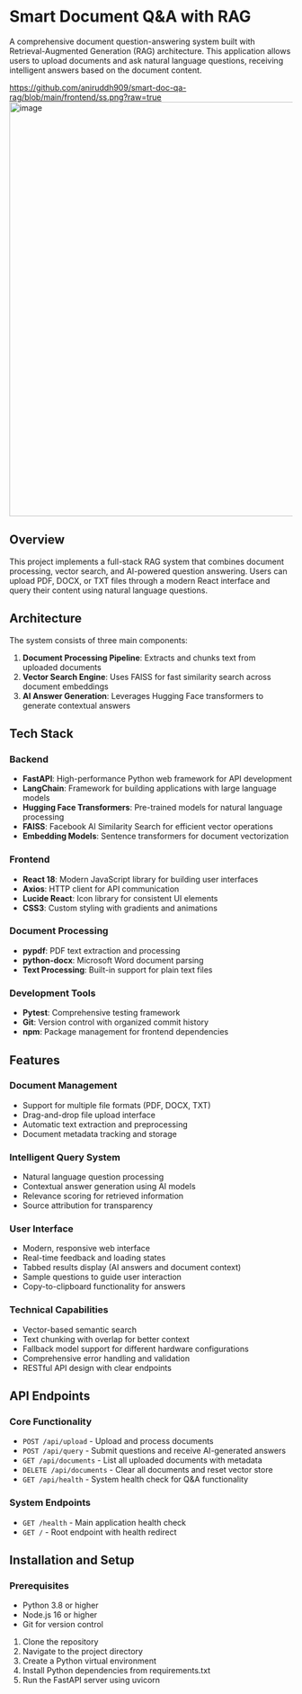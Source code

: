 # Smart Document Q&A with RAG

A comprehensive document question-answering system built with Retrieval-Augmented Generation (RAG) architecture. This application allows users to upload documents and ask natural language questions, receiving intelligent answers based on the document content.

https://github.com/aniruddh909/smart-doc-qa-rag/blob/main/frontend/ss.png?raw=true<img width="1620" height="737" alt="image" src="https://github.com/user-attachments/assets/9c3498ae-94b8-48ed-9b57-70544b92a1d4" />

## Overview

This project implements a full-stack RAG system that combines document processing, vector search, and AI-powered question answering. Users can upload PDF, DOCX, or TXT files through a modern React interface and query their content using natural language questions.

## Architecture

The system consists of three main components:

1. **Document Processing Pipeline**: Extracts and chunks text from uploaded documents
2. **Vector Search Engine**: Uses FAISS for fast similarity search across document embeddings
3. **AI Answer Generation**: Leverages Hugging Face transformers to generate contextual answers

## Tech Stack

### Backend

- **FastAPI**: High-performance Python web framework for API development
- **LangChain**: Framework for building applications with large language models
- **Hugging Face Transformers**: Pre-trained models for natural language processing
- **FAISS**: Facebook AI Similarity Search for efficient vector operations
- **Embedding Models**: Sentence transformers for document vectorization

### Frontend

- **React 18**: Modern JavaScript library for building user interfaces
- **Axios**: HTTP client for API communication
- **Lucide React**: Icon library for consistent UI elements
- **CSS3**: Custom styling with gradients and animations

### Document Processing

- **pypdf**: PDF text extraction and processing
- **python-docx**: Microsoft Word document parsing
- **Text Processing**: Built-in support for plain text files

### Development Tools

- **Pytest**: Comprehensive testing framework
- **Git**: Version control with organized commit history
- **npm**: Package management for frontend dependencies

## Features

### Document Management

- Support for multiple file formats (PDF, DOCX, TXT)
- Drag-and-drop file upload interface
- Automatic text extraction and preprocessing
- Document metadata tracking and storage

### Intelligent Query System

- Natural language question processing
- Contextual answer generation using AI models
- Relevance scoring for retrieved information
- Source attribution for transparency

### User Interface

- Modern, responsive web interface
- Real-time feedback and loading states
- Tabbed results display (AI answers and document context)
- Sample questions to guide user interaction
- Copy-to-clipboard functionality for answers

### Technical Capabilities

- Vector-based semantic search
- Text chunking with overlap for better context
- Fallback model support for different hardware configurations
- Comprehensive error handling and validation
- RESTful API design with clear endpoints

## API Endpoints

### Core Functionality

- `POST /api/upload` - Upload and process documents
- `POST /api/query` - Submit questions and receive AI-generated answers
- `GET /api/documents` - List all uploaded documents with metadata
- `DELETE /api/documents` - Clear all documents and reset vector store
- `GET /api/health` - System health check for Q&A functionality

### System Endpoints

- `GET /health` - Main application health check
- `GET /` - Root endpoint with health redirect

## Installation and Setup

### Prerequisites

- Python 3.8 or higher
- Node.js 16 or higher
- Git for version control

1. Clone the repository
2. Navigate to the project directory
3. Create a Python virtual environment
4. Install Python dependencies from requirements.txt
5. Run the FastAPI server using uvicorn



